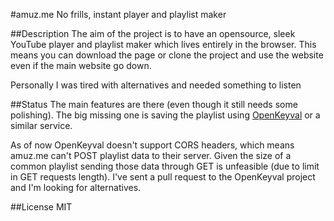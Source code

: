 #amuz.me
No frills, instant player and playlist maker


##Description
The aim of the project is to have an opensource, sleek YouTube player and playlist maker which lives entirely in the browser.
This means you can download the page or clone the project and use the website even if the main website go down.

Personally I was tired with alternatives and needed something to listen

##Status
The main features are there (even though it still needs some polishing).
The big missing one is saving the playlist using [OpenKeyval](http://openkeyval.org) or a similar service.

As of now OpenKeyval doesn't support CORS headers, which means amuz.me can't POST playlist data to their server. 
Given the size of a common playlist sending those data through GET is unfeasible (due to limit in GET requests length).
I've sent a pull request to the OpenKeyval project and I'm looking for alternatives.

##License
MIT
